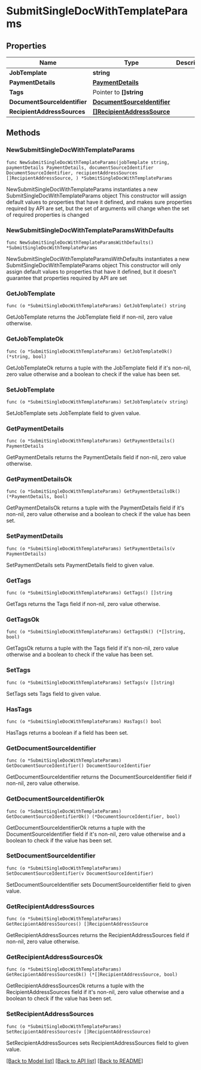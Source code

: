# SubmitSingleDocWithTemplateParams

## Properties

Name | Type | Description | Notes
------------ | ------------- | ------------- | -------------
**JobTemplate** | **string** |  | 
**PaymentDetails** | [**PaymentDetails**](PaymentDetails.md) |  | 
**Tags** | Pointer to **[]string** |  | [optional] 
**DocumentSourceIdentifier** | [**DocumentSourceIdentifier**](DocumentSourceIdentifier.md) |  | 
**RecipientAddressSources** | [**[]RecipientAddressSource**](RecipientAddressSource.md) |  | 

## Methods

### NewSubmitSingleDocWithTemplateParams

`func NewSubmitSingleDocWithTemplateParams(jobTemplate string, paymentDetails PaymentDetails, documentSourceIdentifier DocumentSourceIdentifier, recipientAddressSources []RecipientAddressSource, ) *SubmitSingleDocWithTemplateParams`

NewSubmitSingleDocWithTemplateParams instantiates a new SubmitSingleDocWithTemplateParams object
This constructor will assign default values to properties that have it defined,
and makes sure properties required by API are set, but the set of arguments
will change when the set of required properties is changed

### NewSubmitSingleDocWithTemplateParamsWithDefaults

`func NewSubmitSingleDocWithTemplateParamsWithDefaults() *SubmitSingleDocWithTemplateParams`

NewSubmitSingleDocWithTemplateParamsWithDefaults instantiates a new SubmitSingleDocWithTemplateParams object
This constructor will only assign default values to properties that have it defined,
but it doesn't guarantee that properties required by API are set

### GetJobTemplate

`func (o *SubmitSingleDocWithTemplateParams) GetJobTemplate() string`

GetJobTemplate returns the JobTemplate field if non-nil, zero value otherwise.

### GetJobTemplateOk

`func (o *SubmitSingleDocWithTemplateParams) GetJobTemplateOk() (*string, bool)`

GetJobTemplateOk returns a tuple with the JobTemplate field if it's non-nil, zero value otherwise
and a boolean to check if the value has been set.

### SetJobTemplate

`func (o *SubmitSingleDocWithTemplateParams) SetJobTemplate(v string)`

SetJobTemplate sets JobTemplate field to given value.


### GetPaymentDetails

`func (o *SubmitSingleDocWithTemplateParams) GetPaymentDetails() PaymentDetails`

GetPaymentDetails returns the PaymentDetails field if non-nil, zero value otherwise.

### GetPaymentDetailsOk

`func (o *SubmitSingleDocWithTemplateParams) GetPaymentDetailsOk() (*PaymentDetails, bool)`

GetPaymentDetailsOk returns a tuple with the PaymentDetails field if it's non-nil, zero value otherwise
and a boolean to check if the value has been set.

### SetPaymentDetails

`func (o *SubmitSingleDocWithTemplateParams) SetPaymentDetails(v PaymentDetails)`

SetPaymentDetails sets PaymentDetails field to given value.


### GetTags

`func (o *SubmitSingleDocWithTemplateParams) GetTags() []string`

GetTags returns the Tags field if non-nil, zero value otherwise.

### GetTagsOk

`func (o *SubmitSingleDocWithTemplateParams) GetTagsOk() (*[]string, bool)`

GetTagsOk returns a tuple with the Tags field if it's non-nil, zero value otherwise
and a boolean to check if the value has been set.

### SetTags

`func (o *SubmitSingleDocWithTemplateParams) SetTags(v []string)`

SetTags sets Tags field to given value.

### HasTags

`func (o *SubmitSingleDocWithTemplateParams) HasTags() bool`

HasTags returns a boolean if a field has been set.

### GetDocumentSourceIdentifier

`func (o *SubmitSingleDocWithTemplateParams) GetDocumentSourceIdentifier() DocumentSourceIdentifier`

GetDocumentSourceIdentifier returns the DocumentSourceIdentifier field if non-nil, zero value otherwise.

### GetDocumentSourceIdentifierOk

`func (o *SubmitSingleDocWithTemplateParams) GetDocumentSourceIdentifierOk() (*DocumentSourceIdentifier, bool)`

GetDocumentSourceIdentifierOk returns a tuple with the DocumentSourceIdentifier field if it's non-nil, zero value otherwise
and a boolean to check if the value has been set.

### SetDocumentSourceIdentifier

`func (o *SubmitSingleDocWithTemplateParams) SetDocumentSourceIdentifier(v DocumentSourceIdentifier)`

SetDocumentSourceIdentifier sets DocumentSourceIdentifier field to given value.


### GetRecipientAddressSources

`func (o *SubmitSingleDocWithTemplateParams) GetRecipientAddressSources() []RecipientAddressSource`

GetRecipientAddressSources returns the RecipientAddressSources field if non-nil, zero value otherwise.

### GetRecipientAddressSourcesOk

`func (o *SubmitSingleDocWithTemplateParams) GetRecipientAddressSourcesOk() (*[]RecipientAddressSource, bool)`

GetRecipientAddressSourcesOk returns a tuple with the RecipientAddressSources field if it's non-nil, zero value otherwise
and a boolean to check if the value has been set.

### SetRecipientAddressSources

`func (o *SubmitSingleDocWithTemplateParams) SetRecipientAddressSources(v []RecipientAddressSource)`

SetRecipientAddressSources sets RecipientAddressSources field to given value.



[[Back to Model list]](../README.md#documentation-for-models) [[Back to API list]](../README.md#documentation-for-api-endpoints) [[Back to README]](../README.md)


